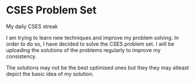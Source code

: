 # CSES Problem Set
My daily CSES streak

I am trying to learn new techniques and improve my problem solving. In order to do so, I have decided to solve the CSES problem set. I will be uploading the solutions of the 
problems regularly to improve my consistency.

The solutions may not be the best optimised ones but they they may atleast depict the basic idea of my solution.
